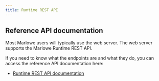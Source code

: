 ```yaml
---
title: Runtime REST API
---
```


## Reference API documentation

Most Marlowe users will typically use the web server. The web server supports the Marlowe Runtime REST API. 

If you need to know what the endpoints are and what they do, you can access the reference API documentation here: 

* <a href="/api/get-contracts">Runtime REST API documentation</a>

